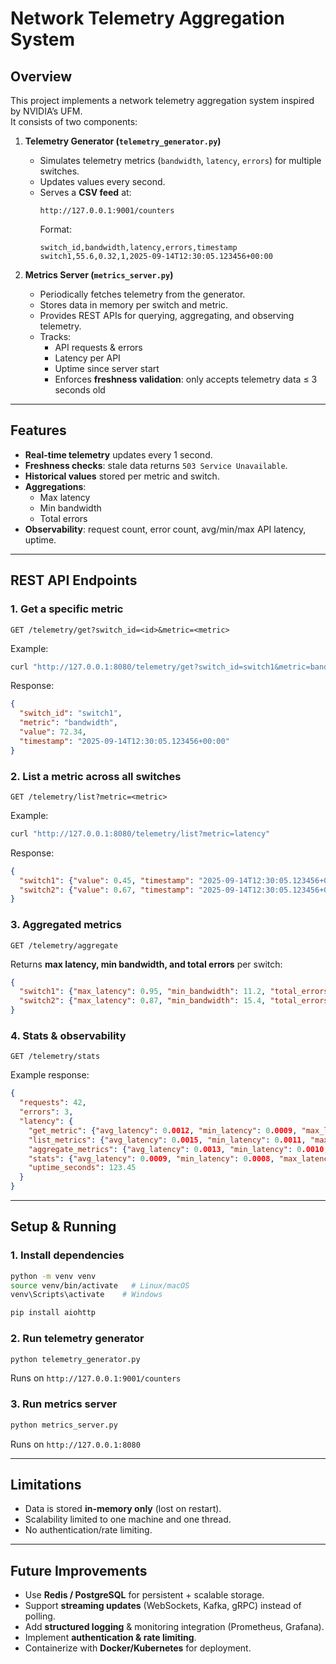 # Network Telemetry Aggregation System

## Overview
This project implements a network telemetry aggregation system inspired by NVIDIA’s UFM.  
It consists of two components:

1. **Telemetry Generator (`telemetry_generator.py`)**  
   - Simulates telemetry metrics (`bandwidth`, `latency`, `errors`) for multiple switches.  
   - Updates values every second.  
   - Serves a **CSV feed** at:  
     ```
     http://127.0.0.1:9001/counters
     ```
     Format:  
     ```
     switch_id,bandwidth,latency,errors,timestamp
     switch1,55.6,0.32,1,2025-09-14T12:30:05.123456+00:00
     ```

2. **Metrics Server (`metrics_server.py`)**  
   - Periodically fetches telemetry from the generator.  
   - Stores data in memory per switch and metric.  
   - Provides REST APIs for querying, aggregating, and observing telemetry.  
   - Tracks:
      - API requests & errors  
      - Latency per API  
      - Uptime since server start  
      - Enforces **freshness validation**: only accepts telemetry data ≤ 3 seconds old 

---

## Features
- **Real-time telemetry** updates every 1 second.  
- **Freshness checks**: stale data returns `503 Service Unavailable`.  
- **Historical values** stored per metric and switch.  
- **Aggregations**: 
   - Max latency  
   - Min bandwidth  
   - Total errors  
- **Observability**: request count, error count, avg/min/max API latency, uptime.   

---

## REST API Endpoints

### 1. Get a specific metric
```
GET /telemetry/get?switch_id=<id>&metric=<metric>
```
Example:
```bash
curl "http://127.0.0.1:8080/telemetry/get?switch_id=switch1&metric=bandwidth"
```
Response:
```json
{
  "switch_id": "switch1",
  "metric": "bandwidth",
  "value": 72.34,
  "timestamp": "2025-09-14T12:30:05.123456+00:00"
}
```

### 2. List a metric across all switches
```
GET /telemetry/list?metric=<metric>
```
Example:
```bash
curl "http://127.0.0.1:8080/telemetry/list?metric=latency"
```
Response:
```json
{
  "switch1": {"value": 0.45, "timestamp": "2025-09-14T12:30:05.123456+00:00"},
  "switch2": {"value": 0.67, "timestamp": "2025-09-14T12:30:05.123456+00:00"}
}
```

### 3. Aggregated metrics
```
GET /telemetry/aggregate
```
Returns **max latency, min bandwidth, and total errors** per switch:
```json
{
  "switch1": {"max_latency": 0.95, "min_bandwidth": 11.2, "total_errors": 12},
  "switch2": {"max_latency": 0.87, "min_bandwidth": 15.4, "total_errors": 9}
}
```

### 4. Stats & observability
```
GET /telemetry/stats
```
Example response:
```json
{
  "requests": 42,
  "errors": 3,
  "latency": {
    "get_metric": {"avg_latency": 0.0012, "min_latency": 0.0009, "max_latency": 0.0023},
    "list_metrics": {"avg_latency": 0.0015, "min_latency": 0.0011, "max_latency": 0.0028},
    "aggregate_metrics": {"avg_latency": 0.0013, "min_latency": 0.0010, "max_latency": 0.0021},
    "stats": {"avg_latency": 0.0009, "min_latency": 0.0008, "max_latency": 0.0011},
    "uptime_seconds": 123.45
  }
}
```

---

## Setup & Running

### 1. Install dependencies
```bash
python -m venv venv
source venv/bin/activate   # Linux/macOS
venv\Scripts\activate    # Windows

pip install aiohttp
```

### 2. Run telemetry generator
```bash
python telemetry_generator.py
```
Runs on `http://127.0.0.1:9001/counters`

### 3. Run metrics server
```bash
python metrics_server.py
```
Runs on `http://127.0.0.1:8080`

---

## Limitations
- Data is stored **in-memory only** (lost on restart).  
- Scalability limited to one machine and one thread.  
- No authentication/rate limiting.  

---

## Future Improvements
- Use **Redis / PostgreSQL** for persistent + scalable storage.  
- Support **streaming updates** (WebSockets, Kafka, gRPC) instead of polling.  
- Add **structured logging** & monitoring integration (Prometheus, Grafana).  
- Implement **authentication & rate limiting**.  
- Containerize with **Docker/Kubernetes** for deployment.  

